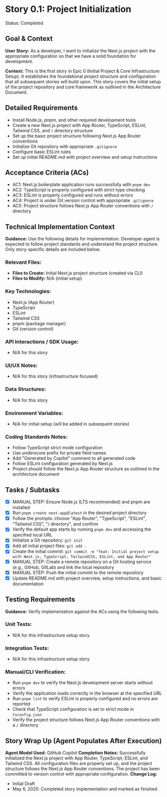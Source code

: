 # Story 0.1: Project Initialization

Status: Completed

## Goal & Context

**User Story:** As a developer, I want to initialize the Next.js project with the appropriate configuration so that we have a solid foundation for development.

**Context:** This is the first story in Epic 0 (Initial Project & Core Infrastructure Setup). It establishes the foundational project structure and configuration that all subsequent stories will build upon. This story covers the initial setup of the project repository and core framework as outlined in the Architecture Document.

## Detailed Requirements

- Install Node.js, pnpm, and other required development tools
- Create a new Next.js project with App Router, TypeScript, ESLint, Tailwind CSS, and `/` directory structure
- Set up the basic project structure following Next.js App Router conventions
- Initialize Git repository with appropriate `.gitignore`
- Configure basic ESLint rules
- Set up initial README.md with project overview and setup instructions

## Acceptance Criteria (ACs)

- AC1: Next.js boilerplate application runs successfully with `pnpm dev`
- AC2: TypeScript is properly configured with strict type checking
- AC3: ESLint is properly configured and runs without errors
- AC4: Project is under Git version control with appropriate `.gitignore`
- AC5: Project structure follows Next.js App Router conventions with `/` directory

## Technical Implementation Context

**Guidance:** Use the following details for implementation. Developer agent is expected to follow project standards and understand the project structure. Only story-specific details are included below.

### Relevant Files:

- **Files to Create:** Initial Next.js project structure (created via CLI)
- **Files to Modify:** N/A (initial setup)

### Key Technologies:

- Next.js (App Router)
- TypeScript
- ESLint
- Tailwind CSS
- pnpm (package manager)
- Git (version control)

### API Interactions / SDK Usage:

- N/A for this story

### UI/UX Notes:

- N/A for this story (infrastructure focused)

### Data Structures:

- N/A for this story

### Environment Variables:

- N/A for initial setup (will be added in subsequent stories)

### Coding Standards Notes:

- Follow TypeScript strict mode configuration
- Use underscore prefix for private field names
- Add "Generated by Copilot" comment to all generated code
- Follow ESLint configuration generated by Next.js
- Project should follow the Next.js App Router structure as outlined in the architecture document

## Tasks / Subtasks

- [x] MANUAL STEP: Ensure Node.js (LTS recommended) and pnpm are installed
- [x] Run `pnpm create next-app@latest` in the desired project directory
- [x] Follow the prompts: choose "App Router", "TypeScript", "ESLint", "Tailwind CSS", "/ directory", and confirm
- [x] Verify the default app starts by running `pnpm dev` and accessing the specified local URL
- [x] Initialize a Git repository: `git init`
- [x] Add all initial project files: `git add .`
- [x] Create the initial commit: `git commit -m "feat: Initial project setup with Next.js, TypeScript, TailwindCSS, ESLint, and App Router"`
- [x] MANUAL STEP: Create a remote repository on a Git hosting service (e.g., GitHub, GitLab) and link the local repository
- [x] MANUAL STEP: Push the initial commit to the remote repository
- [x] Update README.md with project overview, setup instructions, and basic documentation

## Testing Requirements

**Guidance:** Verify implementation against the ACs using the following tests.

### Unit Tests:

- N/A for this infrastructure setup story

### Integration Tests:

- N/A for this infrastructure setup story

### Manual/CLI Verification:

- Run `pnpm dev` to verify the Next.js development server starts without errors
- Verify the application loads correctly in the browser at the specified URL
- Run `pnpm lint` to verify ESLint is properly configured and no errors are reported
- Check that TypeScript configuration is set to strict mode in `tsconfig.json`
- Verify the project structure follows Next.js App Router conventions with a `/` directory

## Story Wrap Up (Agent Populates After Execution)

**Agent Model Used:** GitHub Copilot
**Completion Notes:** Successfully initialized the Next.js project with App Router, TypeScript, ESLint, and Tailwind CSS. All configuration files are properly set up, and the project structure follows the Next.js App Router conventions. The project has been committed to version control with appropriate configuration.
**Change Log:**

- Initial Draft
- May 6, 2025: Completed story implementation and marked as finished
